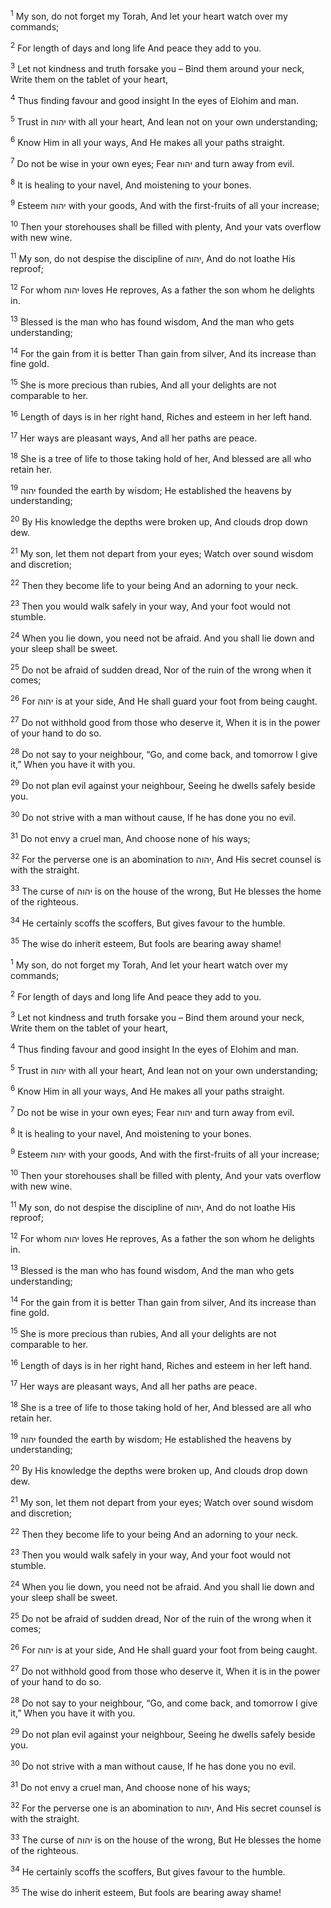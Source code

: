 <sup>1</sup> My son, do not forget my Torah, And let your heart watch over my commands;

<sup>2</sup> For length of days and long life And peace they add to you.

<sup>3</sup> Let not kindness and truth forsake you – Bind them around your neck, Write them on the tablet of your heart,

<sup>4</sup> Thus finding favour and good insight In the eyes of Elohim and man.

<sup>5</sup> Trust in יהוה with all your heart, And lean not on your own understanding;

<sup>6</sup> Know Him in all your ways, And He makes all your paths straight.

<sup>7</sup> Do not be wise in your own eyes; Fear יהוה and turn away from evil.

<sup>8</sup> It is healing to your navel, And moistening to your bones.

<sup>9</sup> Esteem יהוה with your goods, And with the first-fruits of all your increase;

<sup>10</sup> Then your storehouses shall be filled with plenty, And your vats overflow with new wine.

<sup>11</sup> My son, do not despise the discipline of יהוה, And do not loathe His reproof;

<sup>12</sup> For whom יהוה loves He reproves, As a father the son whom he delights in.

<sup>13</sup> Blessed is the man who has found wisdom, And the man who gets understanding;

<sup>14</sup> For the gain from it is better Than gain from silver, And its increase than fine gold.

<sup>15</sup> She is more precious than rubies, And all your delights are not comparable to her.

<sup>16</sup> Length of days is in her right hand, Riches and esteem in her left hand.

<sup>17</sup> Her ways are pleasant ways, And all her paths are peace.

<sup>18</sup> She is a tree of life to those taking hold of her, And blessed are all who retain her.

<sup>19</sup> יהוה founded the earth by wisdom; He established the heavens by understanding;

<sup>20</sup> By His knowledge the depths were broken up, And clouds drop down dew.

<sup>21</sup> My son, let them not depart from your eyes; Watch over sound wisdom and discretion;

<sup>22</sup> Then they become life to your being And an adorning to your neck.

<sup>23</sup> Then you would walk safely in your way, And your foot would not stumble.

<sup>24</sup> When you lie down, you need not be afraid. And you shall lie down and your sleep shall be sweet.

<sup>25</sup> Do not be afraid of sudden dread, Nor of the ruin of the wrong when it comes;

<sup>26</sup> For יהוה is at your side, And He shall guard your foot from being caught.

<sup>27</sup> Do not withhold good from those who deserve it, When it is in the power of your hand to do so.

<sup>28</sup> Do not say to your neighbour, “Go, and come back, and tomorrow I give it,” When you have it with you.

<sup>29</sup> Do not plan evil against your neighbour, Seeing he dwells safely beside you.

<sup>30</sup> Do not strive with a man without cause, If he has done you no evil.

<sup>31</sup> Do not envy a cruel man, And choose none of his ways;

<sup>32</sup> For the perverse one is an abomination to יהוה, And His secret counsel is with the straight.

<sup>33</sup> The curse of יהוה is on the house of the wrong, But He blesses the home of the righteous.

<sup>34</sup> He certainly scoffs the scoffers, But gives favour to the humble.

<sup>35</sup> The wise do inherit esteem, But fools are bearing away shame!

<sup>1</sup> My son, do not forget my Torah, And let your heart watch over my commands;

<sup>2</sup> For length of days and long life And peace they add to you.

<sup>3</sup> Let not kindness and truth forsake you – Bind them around your neck, Write them on the tablet of your heart,

<sup>4</sup> Thus finding favour and good insight In the eyes of Elohim and man.

<sup>5</sup> Trust in יהוה with all your heart, And lean not on your own understanding;

<sup>6</sup> Know Him in all your ways, And He makes all your paths straight.

<sup>7</sup> Do not be wise in your own eyes; Fear יהוה and turn away from evil.

<sup>8</sup> It is healing to your navel, And moistening to your bones.

<sup>9</sup> Esteem יהוה with your goods, And with the first-fruits of all your increase;

<sup>10</sup> Then your storehouses shall be filled with plenty, And your vats overflow with new wine.

<sup>11</sup> My son, do not despise the discipline of יהוה, And do not loathe His reproof;

<sup>12</sup> For whom יהוה loves He reproves, As a father the son whom he delights in.

<sup>13</sup> Blessed is the man who has found wisdom, And the man who gets understanding;

<sup>14</sup> For the gain from it is better Than gain from silver, And its increase than fine gold.

<sup>15</sup> She is more precious than rubies, And all your delights are not comparable to her.

<sup>16</sup> Length of days is in her right hand, Riches and esteem in her left hand.

<sup>17</sup> Her ways are pleasant ways, And all her paths are peace.

<sup>18</sup> She is a tree of life to those taking hold of her, And blessed are all who retain her.

<sup>19</sup> יהוה founded the earth by wisdom; He established the heavens by understanding;

<sup>20</sup> By His knowledge the depths were broken up, And clouds drop down dew.

<sup>21</sup> My son, let them not depart from your eyes; Watch over sound wisdom and discretion;

<sup>22</sup> Then they become life to your being And an adorning to your neck.

<sup>23</sup> Then you would walk safely in your way, And your foot would not stumble.

<sup>24</sup> When you lie down, you need not be afraid. And you shall lie down and your sleep shall be sweet.

<sup>25</sup> Do not be afraid of sudden dread, Nor of the ruin of the wrong when it comes;

<sup>26</sup> For יהוה is at your side, And He shall guard your foot from being caught.

<sup>27</sup> Do not withhold good from those who deserve it, When it is in the power of your hand to do so.

<sup>28</sup> Do not say to your neighbour, “Go, and come back, and tomorrow I give it,” When you have it with you.

<sup>29</sup> Do not plan evil against your neighbour, Seeing he dwells safely beside you.

<sup>30</sup> Do not strive with a man without cause, If he has done you no evil.

<sup>31</sup> Do not envy a cruel man, And choose none of his ways;

<sup>32</sup> For the perverse one is an abomination to יהוה, And His secret counsel is with the straight.

<sup>33</sup> The curse of יהוה is on the house of the wrong, But He blesses the home of the righteous.

<sup>34</sup> He certainly scoffs the scoffers, But gives favour to the humble.

<sup>35</sup> The wise do inherit esteem, But fools are bearing away shame!

